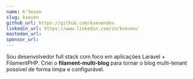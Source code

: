 ```yaml
---
name: K'Seven
slug: kseven
github_url: https://github.com/ksevendev
linkedin_url: https://www.linkedin.com/in/kseven/
mastodon_url: 
sponsor_url: 
---
```


Sou desenvolvedor full stack com foco em aplicações Laravel + FilamentPHP. 
Criei o **filament-multi-blog** para tornar o blog multi-tenant possível de forma limpa e configurável.
